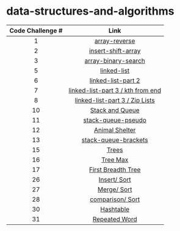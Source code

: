 # data-structures-and-algorithms
| Code Challenge # 	| Link 	|
|:---:	|:---:	|
| 1 	|[array-reverse](https://github.com/mshnas9/data-structures-and-algorithms/blob/main/array-reverse/README.md)|
| 2 	| [insert-shift-array](https://github.com/mshnas9/data-structures-and-algorithms/blob/main/Array-Insert-Shift/README.md ) 	| 
| 3 	|[array-binary-search](https://github.com/mshnas9/data-structures-and-algorithms/blob/main/array-binary-search/README.md)   | 
| 5 	|[linked-list](https://github.com/mshnas9/data-structures-and-algorithms/blob/main/linked-list/README.md)   | 
| 6 	|[linked-list-part 2](https://github.com/mshnas9/data-structures-and-algorithms/blob/main/linked-list/README.md)   | 
| 7 	|[linked-list-part 3 / kth from end](https://github.com/mshnas9/data-structures-and-algorithms/blob/main/linked-list/README.md)   | 
| 8 	|[linked-list-part 3 / Zip Lists](https://github.com/mshnas9/data-structures-and-algorithms/blob/main/linked-list/README.md)   | 
| 10 	|[Stack and Queue](https://github.com/mshnas9/data-structures-and-algorithms/blob/main/stack-and-queue/README.md)   | 
| 11 	|[stack-queue-pseudo](https://github.com/mshnas9/data-structures-and-algorithms/blob/main/stack-and-queue/cc11_README.md)   | 
| 12 	|[Animal Shelter](https://github.com/mshnas9/data-structures-and-algorithms/blob/main/stack-and-queue/cc12_README.md)   | 
| 13 	|[stack-queue-brackets](https://github.com/mshnas9/data-structures-and-algorithms/blob/main/stack-and-queue/cc13_README.md)   | 
| 15 	|[Trees](https://github.com/mshnas9/data-structures-and-algorithms/blob/main/trees/cc15_README.md)   | 
| 16 	|[Tree Max](https://github.com/mshnas9/data-structures-and-algorithms/blob/main/trees/cc16_README.md)   | 
| 17 	|[First Breadth Tree](https://github.com/mshnas9/data-structures-and-algorithms/blob/main/trees/cc17_README.md)   | 
| 26 	|[Insert/ Sort](https://github.com/mshnas9/data-structures-and-algorithms/blob/main/sorting/insertion/README.md)   | 
| 27 	|[Merge/ Sort](https://github.com/mshnas9/data-structures-and-algorithms/blob/main/sorting/merge/README.md)   | 
| 28 	|[comparison/ Sort](https://github.com/mshnas9/data-structures-and-algorithms/blob/main/comparison/README.md)   | 
| 30	|[Hashtable](https://github.com/mshnas9/data-structures-and-algorithms/blob/main/hashtable/README.md)   | 
| 31	|[Repeated Word](https://github.com/mshnas9/data-structures-and-algorithms/blob/main/hashtable/CC31_README.md)   | 









